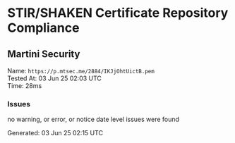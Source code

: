 # STIR/SHAKEN Certificate Repository Compliance

## Martini Security

Name: `https://p.mtsec.me/2884/IKJjOhtUictB.pem`\
Tested At: 03 Jun 25 02:03 UTC\
Time: 28ms

### Issues

no warning, or error, or notice date level issues were found

Generated: 03 Jun 25 02:15 UTC